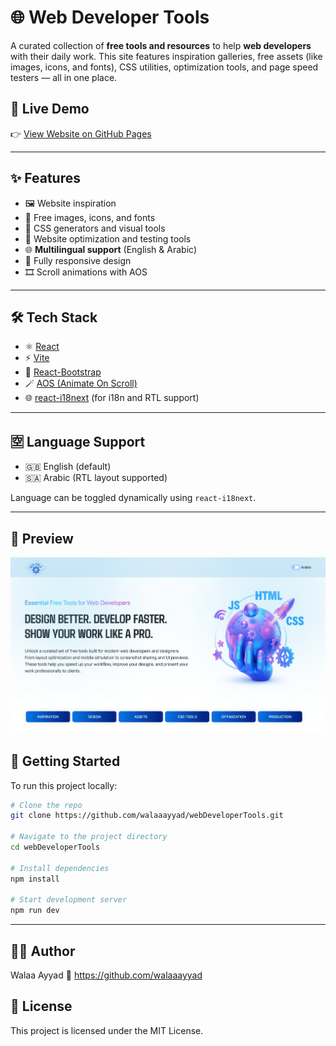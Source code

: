 # 🌐 Web Developer Tools

A curated collection of **free tools and resources** to help **web developers** with their daily work. This site features inspiration galleries, free assets (like images, icons, and fonts), CSS utilities, optimization tools, and page speed testers — all in one place.

## 🚀 Live Demo

👉 [View Website on GitHub Pages](https://walaaayyad.github.io/webDeveloperTools/)

---

## ✨ Features

- 🖼️ Website inspiration
- 🧩 Free images, icons, and fonts
- 🎨 CSS generators and visual tools
- 🚀 Website optimization and testing tools
- 🌐 **Multilingual support** (English & Arabic)
- 📱 Fully responsive design
- 🎞️ Scroll animations with AOS

---

## 🛠️ Tech Stack

- ⚛️ [React](https://reactjs.org/)
- ⚡ [Vite](https://vitejs.dev/)
- 💠 [React-Bootstrap](https://react-bootstrap.github.io/)
- 🪄 [AOS (Animate On Scroll)](https://michalsnik.github.io/aos/)
- 🌐 [react-i18next](https://react.i18next.com/) (for i18n and RTL support)

---

## 🈳 Language Support

- 🇬🇧 English (default)
- 🇸🇦 Arabic (RTL layout supported)

Language can be toggled dynamically using `react-i18next`.

---
## 📸 Preview
![Web Developer Tools Screenshot](public/pageScreen.png)


## 📁 Getting Started

To run this project locally:

```bash
# Clone the repo
git clone https://github.com/walaaayyad/webDeveloperTools.git

# Navigate to the project directory
cd webDeveloperTools

# Install dependencies
npm install

# Start development server
npm run dev
```
---

## 👩‍💻 Author
Walaa Ayyad
🔗 https://github.com/walaaayyad

## 📄 License
This project is licensed under the MIT License.